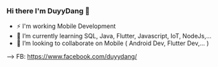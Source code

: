 ### Hi there I'm DuyyDang 👋
- ⚡ I'm working Mobile Development
- 🌱 I’m currently learning SQL, Java, Flutter, Javascript, IoT, NodeJs,...
- 💬  I’m looking to collaborate on Mobile ( Android Dev, Flutter Dev,... )

--> FB: https://www.facebook.com/duyydang/
